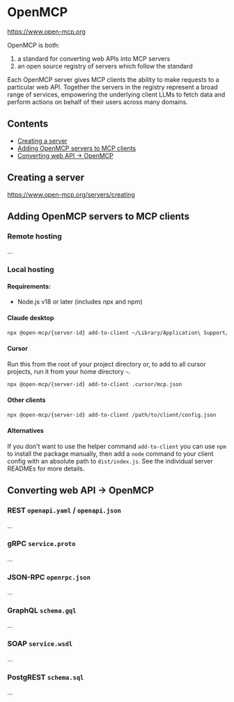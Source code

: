 # OpenMCP

https://www.open-mcp.org

OpenMCP is both:

1. a standard for converting web APIs into MCP servers
2. an open source registry of servers which follow the standard

Each OpenMCP server gives MCP clients the ability to make requests to a particular web API. Together the servers in the registry represent a broad range of services, empowering the underlying client LLMs to fetch data and perform actions on behalf of their users across many domains.

## Contents

- [Creating a server](#creating-a-server)
- [Adding OpenMCP servers to MCP clients](#adding-openmcp-servers-to-mcp-clients)
- [Converting web API -> OpenMCP](#converting-web-api---openmcp)

## Creating a server

https://www.open-mcp.org/servers/creating

## Adding OpenMCP servers to MCP clients

### Remote hosting

...

### Local hosting

#### Requirements:

- Node.js v18 or later (includes npx and npm)

#### Claude desktop

```bash
npx @open-mcp/{server-id} add-to-client ~/Library/Application\ Support/Claude/claude_desktop_config.json
```

#### Cursor

Run this from the root of your project directory or, to add to all cursor projects, run it from your home directory `~`.

```bash
npx @open-mcp/{server-id} add-to-client .cursor/mcp.json
```

#### Other clients

```bash
npx @open-mcp/{server-id} add-to-client /path/to/client/config.json
```

#### Alternatives

If you don't want to use the helper command `add-to-client` you can use `npm` to install the package manually, then add a `node` command to your client config with an absolute path to `dist/index.js`. See the individual server READMEs for more details.

## Converting web API -> OpenMCP

### REST `openapi.yaml` / `openapi.json`

...

### gRPC `service.proto`

...

### JSON-RPC `openrpc.json`

...

### GraphQL `schema.gql`

...

### SOAP `service.wsdl`

...

### PostgREST `schema.sql`

...
